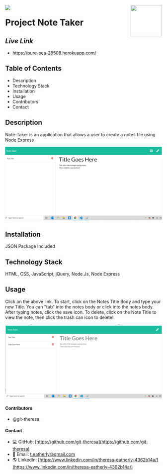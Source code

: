 <img align="left" src= "https://img.shields.io/badge/License-MIT-green">

<img align="right" width="100" height="100" src="https://avatars2.githubusercontent.com/u/57425164?v=4">

 
#   
 
  # **Project** Note Taker
  
  ##  **_Live Link_** 
  * https://pure-sea-28508.herokuapp.com/
  
  ##  **Table of Contents**
  * Description
  * Technology Stack
  * Installation
  * Usage
  * Contributors
  * Contact
  
  ##  **Description**
  Note-Taker is an application that allows a user to create a notes file using Node Express
 

 <img   src="assets/notetakerSH1.png" alt="screenshot" />
 

  ## **Installation**
  JSON Package Included
 
  ## **Technology Stack**
 HTML, CSS, JavaScript, jQuery, Node.Js, Node Express

  ##  **Usage**

  Click on the above link. To start, click on the Notes Title Body and type your new Title. You can "tab" into the notes body or click into the notes body. After typing notes, click the save icon. To delete, click on the Note Title to view the note, then click the trash can icon to delete!
  

<img   src="assets/notesSH2.png" alt="screenshot" />



  #### **Contributors** 
* @git-theresa

#### **Contact**
* :computer:  GitHub: [https://github.com/git-theresa](https://github.com/git-theresa) 
* :e-mail:  Email: [t.eatherly@gmail.com](t.eatherly@gmail.com)
* :earth_americas:  LinkedIn: [https://www.linkedin.com/in/theresa-eatherly-4362b14a/](https://www.linkedin.com/in/theresa-eatherly-4362b14a/)

